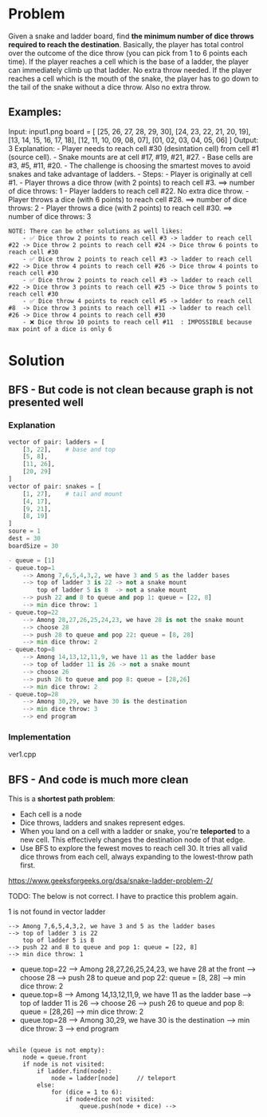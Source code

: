 # Problem
Given a snake and ladder board, find **the minimum number of dice throws required to reach the destination**.
Basically, the player has total control over the outcome of the dice throw (you can pick from 1 to 6 points each time).
If the player reaches a cell which is the base of a ladder, the player can immediately climb up that ladder. No extra throw needed.
If the player reaches a cell which is the mouth of the snake, the player has to go down to the tail of the snake without a dice throw. Also no extra throw.

## Examples:
Input: input1.png
board = [
	[25, 26, 27, 28, 29, 30],
	[24, 23, 22, 21, 20, 19],
	[13, 14, 15, 16, 17, 18],
	[12, 11, 10, 09, 08, 07],
	[01, 02, 03, 04, 05, 06]
]
Output: 3
Explanation:
	- Player needs to reach cell #30 (desintation cell) from cell #1 (source cell).
	- Snake mounts are at cell #17, #19, #21, #27.
	- Base cells are #3, #5, #11, #20.
	- The challenge is choosing the smartest moves to avoid snakes and take advantage of ladders.
	- Steps:
		- Player is originally at cell #1.
		- Player throws a dice throw (with 2 points) to reach cell #3.		==> number of dice throws: 1
		- Player ladders to reach cell #22. No extra dice throw.
		- Player throws a dice (with 6 points) to reach cell #28.			==> number of dice throws: 2
		- Player throws a dice (with 2 points) to reach cell #30.			==> number of dice throws: 3

	NOTE: There can be other solutions as well likes:
		- ✅ Dice throw 2 points to reach cell #3 -> ladder to reach cell #22 -> Dice throw 2 points to reach cell #24 -> Dice throw 6 points to reach cell #30
		- ✅ Dice throw 2 points to reach cell #3 -> ladder to reach cell #22 -> Dice throw 4 points to reach cell #26 -> Dice throw 4 points to reach cell #30
		- ✅ Dice throw 2 points to reach cell #3 -> ladder to reach cell #22 -> Dice throw 3 points to reach cell #25 -> Dice throw 5 points to reach cell #30
		- ✅ Dice throw 4 points to reach cell #5 -> ladder to reach cell #8  -> Dice throw 3 points to reach cell #11 -> ladder to reach cell #26 -> Dice throw 4 points to reach cell #30
		- ❌ Dice throw 10 points to reach cell #11	: IMPOSSIBLE because max point of a dice is only 6

# Solution
## BFS - But code is not clean because graph is not presented well
### Explanation
``` python
vector of pair: ladders = [
	[3, 22],	# base and top
	[5, 8],
	[11, 26],
	[20, 29]
]
vector of pair: snakes = [
	[1, 27],	# tail and mount
	[4, 17],
	[9, 21],
	[8, 19]
]
soure = 1
dest = 30
boardSize = 30

- queue = [1]
- queue.top=1
	--> Among 7,6,5,4,3,2, we have 3 and 5 as the ladder bases
	--> top of ladder 3 is 22 -> not a snake mount
	    top of ladder 5 is 8  -> not a snake mount
	--> push 22 and 8 to queue and pop 1: queue = [22, 8]
	--> min dice throw: 1
- queue.top=22
	--> Among 28,27,26,25,24,23, we have 28 is not the snake mount
	--> choose 28
	--> push 28 to queue and pop 22: queue = [8, 28]
	--> min dice throw: 2
- queue.top=8
	--> Among 14,13,12,11,9, we have 11 as the ladder base
	--> top of ladder 11 is 26 -> not a snake mount
	--> choose 26
	--> push 26 to queue and pop 8: queue = [28,26]
	--> min dice throw: 2
- queue.top=28
	--> Among 30,29, we have 30 is the destination
	--> min dice throw: 3
	--> end program
```
### Implementation
ver1.cpp

## BFS - And code is much more clean
This is a **shortest path problem**:
- Each cell is a node
- Dice throws, ladders and snakes represent edges.
- When you land on a cell with a ladder or snake, you're **teleported** to a new cell. This effectively changes the destination node of that edge.
- Use BFS to explore the fewest moves to reach cell 30. It tries all valid dice throws from each cell, always expanding to the lowest-throw path first.

https://www.geeksforgeeks.org/dsa/snake-ladder-problem-2/

TODO: The below is not correct. I have to practice this problem again.

<!-- 
### Explanation
``` python
vector of int:
	ladder[3]  = 22,	# base and top
	ladder[5]  = 8,
	ladder[11] = 26,
	ladder[20] = 29,
vector of int:
	snake[27] = 1,		# mount and tail
	snake[17] = 4,
	snake[21] = 9,
	snake[19] = 8,
soure = 1
dest = 30
boardSize = 30

- queue = [1]
- queue.top=1
	--> 1 is not found in vector ladder
	--> Among 7,6,5,4,3,2, we have 3 and 5 as the ladder bases
	--> top of ladder 3 is 22
	    top of ladder 5 is 8
	--> push 22 and 8 to queue and pop 1: queue = [22, 8]
	--> min dice throw: 1
- queue.top=22
	--> Among 28,27,26,25,24,23, we have 28 at the front
	--> choose 28
	--> push 28 to queue and pop 22: queue = [8, 28]
	--> min dice throw: 2
- queue.top=8
	--> Among 14,13,12,11,9, we have 11 as the ladder base
	--> top of ladder 11 is 26
	--> choose 26
	--> push 26 to queue and pop 8: queue = [28,26]
	--> min dice throw: 2
- queue.top=28
	--> Among 30,29, we have 30 is the destination
	--> min dice throw: 3
	--> end program
```

while (queue is not empty):
	node = queue.front
	if node is not visited:
		if ladder.find(node):
			node = ladder[node]		// teleport
		else:
			for (dice = 1 to 6):
				if node+dice not visited:
					queue.push(node + dice) -->